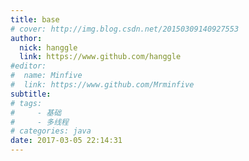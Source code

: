 ```yaml
---
title: base
# cover: http://img.blog.csdn.net/20150309140927553
author: 
  nick: hanggle
  link: https://www.github.com/hanggle
#editor:
#  name: Minfive
#  link: https://www.github.com/Mrminfive
subtitle: 
# tags: 
#     - 基础
#     - 多线程
# categories: java
date: 2017-03-05 22:14:31
---
```

